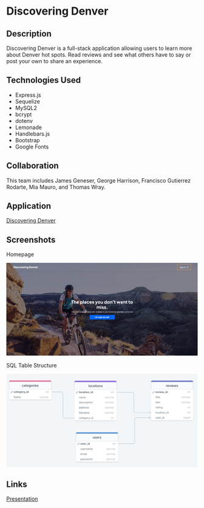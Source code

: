 # Discovering Denver

## Description

Discovering Denver is a full-stack application allowing users to learn more about Denver hot spots. Read reviews and see what others have to say or post your own to share an experience.

## Technologies Used

- Express.js
- Sequelize
- MySQL2
- bcrypt
- dotenv
- Lemonade
- Handlebars.js
- Bootstrap
- Google Fonts

## Collaboration

This team includes James Geneser, George Harrison, Francisco Gutierrez Rodarte, Mia Mauro, and Thomas Wray.

## Application

[Discovering Denver](https://whispering-dawn-72162.herokuapp.com/)

## Screenshots

Homepage

![homepage](./public/images/homepage%20screenshot.png)

SQL Table Structure

![SQL-Tables](./public/images/SQL-Tables.png)

## Links

[Presentation](https://www.figma.com/proto/ELhiX5QsjItcPCrDHaR6sv/Discovering-Denver-Presentation?node-id=1-2&scaling=contain&page-id=0%3A1&starting-point-node-id=1%3A2)
